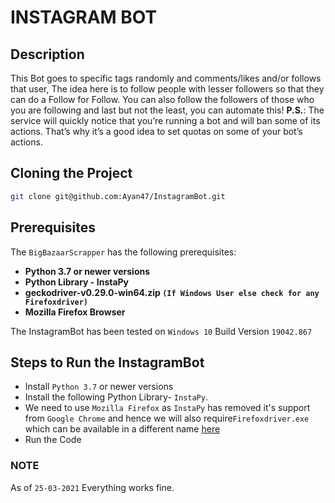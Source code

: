 
# INSTAGRAM BOT

## Description
This Bot goes to specific tags randomly and comments/likes and/or follows that user, The idea here is to follow people with lesser followers so that they can do a Follow for Follow.
You can also follow the followers of those who you are following and last but not the least, you can automate this!
**P.S.**: The service will quickly notice that you’re running a bot and will ban some of its actions. That’s why it’s a good idea to set quotas on some of your bot’s actions.
## Cloning the Project
```sh
git clone git@github.com:Ayan47/InstagramBot.git
```
## Prerequisites 

The `BigBazaarScrapper` has the following prerequisites: 

 - **Python 3.7 or newer versions**
 - **Python Library - InstaPy**
 - **geckodriver-v0.29.0-win64.zip `(If Windows User else check for any Firefoxdriver)`**
 - **Mozilla Firefox Browser**


The InstagramBot has been tested on `Windows 10` Build Version `19042.867`

## Steps to Run the InstagramBot

 - Install `Python 3.7` or newer versions
 - Install the following Python Library- `InstaPy`.
 - We need to use `Mozilla Firefox` as `InstaPy` has removed it's support from `Google Chrome` and hence we will also require`Firefoxdriver.exe` which can be available in a different name [here](https://github.com/mozilla/geckodriver/releases) 
 - Run the Code
 
### NOTE
As of `25-03-2021` Everything works fine.
